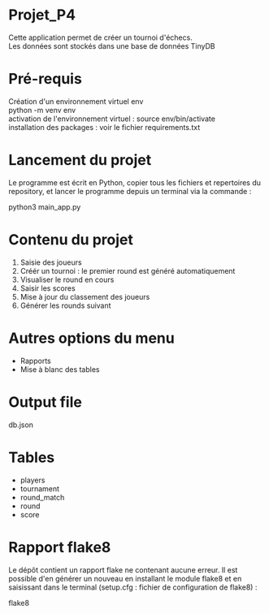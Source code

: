 # Projet_P4

Cette application permet de créer un tournoi d'échecs.      
Les données sont stockés dans une base de données TinyDB


# Pré-requis 
Création d'un environnement virtuel env  
python -m venv env  
activation de l'environnement virtuel : source env/bin/activate  
installation des packages : voir le fichier requirements.txt    

# Lancement du projet

Le programme est écrit en Python, copier tous les fichiers et repertoires du repository, et lancer le programme depuis un terminal via la commande :

python3 main_app.py

# Contenu du projet
1. Saisie des joueurs  
2. Créér un tournoi : le premier round est généré automatiquement   
3. Visualiser le round en cours
4. Saisir les scores
5. Mise à jour du classement des joueurs
6. Générer les rounds suivant

# Autres options du menu
* Rapports
* Mise à blanc des tables

# Output file 
db.json

# Tables
* players  
* tournament  
* round_match
* round
* score  

# Rapport flake8
Le dépôt contient un rapport flake ne contenant aucune erreur. Il est possible d'en générer un nouveau en installant le module flake8 et en saisissant dans le terminal (setup.cfg : fichier de configuration de flake8) :

flake8